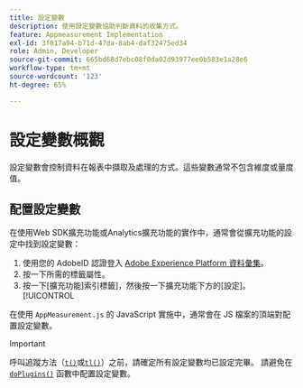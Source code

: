 ```yaml
---
title: 設定變數
description: 使用設定變數協助判斷資料的收集方式。
feature: Appmeasurement Implementation
exl-id: 3f017a94-b71d-47da-8ab4-daf32475ed34
role: Admin, Developer
source-git-commit: 665bd68d7ebc08f0da02d93977ee0b583e1a28e6
workflow-type: tm+mt
source-wordcount: '123'
ht-degree: 65%

---
```


# 設定變數概觀

設定變數會控制資料在報表中擷取及處理的方式。這些變數通常不包含維度或量度值。

## 配置設定變數

在使用Web SDK擴充功能或Analytics擴充功能的實作中，通常會從擴充功能的設定中找到設定變數：

1. 使用您的 AdobeID 認證登入 [Adobe Experience Platform 資料彙集](https://experience.adobe.com/data-collection)。
1. 按一下所需的標籤屬性。
1. 按一下[擴充功能]索引標籤]，然後按一下擴充功能下方的[設定]。[!UICONTROL 

在使用 `AppMeasurement.js` 的 JavaScript 實施中，通常會在 JS 檔案的頂端對配置設定變數。

>[!IMPORTANT]
>
>呼叫追蹤方法（[`t()`](../functions/t-method.md)或[`tl()`](../functions/tl-method.md)）之前，請確定所有設定變數均已設定完畢。 請避免在 [`doPlugins()`](../functions/doplugins.md) 函數中配置設定變數。
